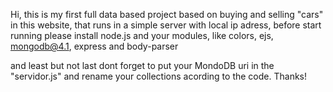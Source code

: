 Hi, this is my first full data based project based on buying and selling "cars" in this website, that runs in a simple server with local ip adress, before start running please install node.js and your modules, like colors, ejs, mongodb@4.1, express and body-parser

and least but not last dont forget to put your MondoDB uri in the "servidor.js" and rename your collections acording to the code. Thanks!
